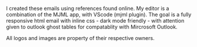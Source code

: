 I created these emails using references found online. My editor is a combination of the MJML app, with VScode (mjml plugin). The goal is a fully responsive html email with inline css - dark mode friendly - with attention given to outlook ghost tables for compatablity with Mircrosoft Outlook.

All logos and images are property of their respective owners.

